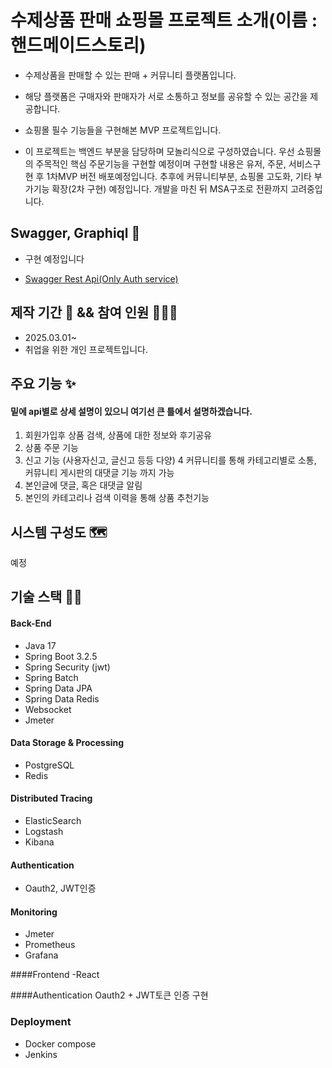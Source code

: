# 수제상품 판매 쇼핑몰 프로젝트 소개(이름 : 핸드메이드스토리)

- 수제상품을 판매할 수 있는 판매 + 커뮤니티 플랫폼입니다.

- 해당 플랫폼은 구매자와 판매자가 서로 소통하고 정보를 공유할 수 있는 공간을 제공합니다.
- 쇼핑몰 필수 기능들을 구현해본 MVP 프로젝트입니다.
- 이 프로젝트는 백엔드 부분을 담당하며 모놀리식으로 구성하였습니다. 우선 쇼핑몰의 주목적인 핵심 주문기능을 구현할 예정이며 구현할 내용은 유저, 주문, 서비스구현 후 1차MVP 버전 배포예정입니다. 추후에 커뮤니티부분, 쇼핑몰 고도화,
  기타 부가기능 확장(2차 구현) 예정입니다. 개발을 마친 뒤 MSA구조로 전환까지 고려중입니다.

## Swagger, Graphiql 📝

- 구현 예정입니다

- [Swagger Rest Api(Only Auth service)](https://clientbe.gongik.shop/swagger-ui/index.html)

## 제작 기간 📅 && 참여 인원 🧑‍🤝‍🧑

- 2025.03.01~
- 취업을 위한 개인 프로젝트입니다.

## 주요 기능 ✨

#### 밑에 api별로 상세 설명이 있으니 여기선 큰 틀에서 설명하겠습니다.

1. 회원가입후 상품 검색, 상품에 대한 정보와 후기공유
2. 상품 주문 기능
3. 신고 기능 (사용자신고, 글신고 등등 다양)
4  커뮤니티를 통해 카테고리별로 소통, 커뮤니티 게시판의 대댓글 기능 까지 가능
5. 본인글에 댓글, 혹은 대댓글 알림 
6. 본인의 카테고리나 검색 이력을 통해 상품 추천기능

## 시스템 구성도 🗺️

예정

## 기술 스택 🧑‍💻

#### Back-End

- Java 17
- Spring Boot 3.2.5
- Spring Security (jwt)
- Spring Batch
- Spring Data JPA
- Spring Data Redis
- Websocket
- Jmeter

#### Data Storage & Processing

- PostgreSQL
- Redis

#### Distributed Tracing

- ElasticSearch
- Logstash
- Kibana
  
#### Authentication
- Oauth2, JWT인증

#### Monitoring
- Jmeter
- Prometheus
- Grafana

####Frontend
-React

####Authentication
Oauth2 + JWT토큰 인증 구현

### Deployment

- Docker compose
- Jenkins

